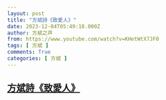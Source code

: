 ```yaml
---
layout: post
title: "方斌詩《致愛人》"
date: 2023-12-04T05:49:18.000Z
author: 方斌之声
from: https://www.youtube.com/watch?v=KHetWtX7JF0
tags: [ 方斌 ]
comments: True
categories: [ 方斌 ]
---
```

<!--1701668958000-->
[方斌詩《致愛人》](https://www.youtube.com/watch?v=KHetWtX7JF0)
------

<div>

</div>
